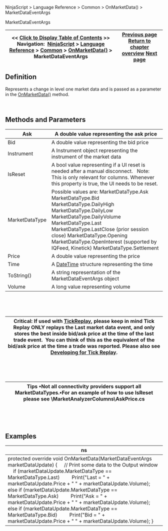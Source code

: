 ﻿


NinjaScript \> Language Reference \> Common \> OnMarketData() \> MarketDataEventArgs






















MarketDataEventArgs







| \<\< [Click to Display Table of Contents](marketdataeventargs.md) \>\> **Navigation:**     [NinjaScript](ninjascript-1.md) \> [Language Reference](language_reference_wip-1.md) \> [Common](common-1.md) \> [OnMarketData()](onmarketdata-1.md) \> MarketDataEventArgs | [Previous page](onmarketdata-1.md) [Return to chapter overview](onmarketdata-1.md) [Next page](onmarketdepth-1.md) |
| --- | --- |











## Definition


Represents a change in level one market data and is passed as a parameter in the [OnMarketData()](onmarketdata-1.md) method.   

 


## Methods and Parameters




| Ask | A double value representing the ask price |
| --- | --- |
| Bid | A double value representing the bid price |
| Instrument | A Instrument object representing the instrument of the market data |
| IsReset | A bool value representing if a UI reset is needed after a manual disconnect.   Note: This is only relevant for columns. Whenever this property is true, the UI needs to be reset. |
| MarketDataType | Possible values are: MarketDataType.Ask MarketDataType.Bid MarketDataType.DailyHigh MarketDataType.DailyLow MarketDataType.DailyVolume MarketDataType.Last MarketDataType.LastClose (prior session close) MarketDataType.Opening MarketDataType.OpenInterest (supported by IQFeed, Kinetick) MarketDataType.Settlement |
| Price | A double value representing the price |
| Time | A [DateTime](http://msdn2.microsoft.com/en-us/library/system.datetime.aspx) structure representing the time |
| ToString() | A string representation of the MarketDataEventArgs object |
| Volume | A long value representing volume |



 


 




| Critical: If used with [TickReplay](tick_replay-1.md), please keep in mind Tick Replay ONLY replays the Last market data event, and only stores the best inside bid/ask price at the time of the last trade event.  You can think of this as the equivalent of the bid/ask price at the time a trade was reported. Please also see [Developing for Tick Replay](developing_for__tick_replay-1.md). |
| --- |



 


 




| Tips •Not all connectivity providers support all MarketDataTypes.•For an example of how to use IsReset please see \\MarketAnalyzerColumns\\AskPrice.cs |
| --- |



 


 


## Examples




| ns |
| --- |
| protected override void OnMarketData(MarketDataEventArgs marketDataUpdate) {      // Print some data to the Output window      if (marketDataUpdate.MarketDataType \=\= MarketDataType.Last)          Print("Last \= " \+ marketDataUpdate.Price \+ " " \+ marketDataUpdate.Volume);      else if (marketDataUpdate.MarketDataType \=\= MarketDataType.Ask)          Print("Ask \= " \+ marketDataUpdate.Price \+ " " \+ marketDataUpdate.Volume);      else if (marketDataUpdate.MarketDataType \=\= MarketDataType.Bid)          Print("Bid \= " \+ marketDataUpdate.Price \+ " " \+ marketDataUpdate.Volume); } |









